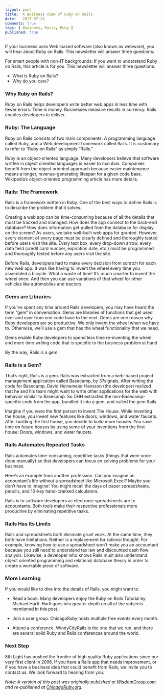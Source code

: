```yaml
---
layout: post
title:  A Business View of Ruby on Rails
date:   2017-07-24
comments: true
tags: [ Business, Rails, Ruby ]
published: true
---
```


If your business uses Web-based software (also known as webware), you will hear about Ruby on Rails. This newsletter will answer three questions:

For smart people with non-IT backgrounds: If you want to understand Ruby on Rails, this article is for you. This newsletter will answer three questions:

* What is Ruby on Rails?
* Why do you care?


### Why Ruby on Rails?

Ruby on Rails helps developers write better web apps in less time with fewer errors. Time is money. Businesses measure results in currency. Rails enables developers to deliver.

### Ruby: The Language

Ruby on Rails consists of two main components: A programming language called Ruby, and a Web development framework called Rails. It is customary to refer to “Ruby on Rails” as simply “Rails.”

Ruby is an object-oriented language. Many developers believe that software written in object oriented languages is easier to maintain. Companies benefit from the object oriented approach because easier maintenance means a longer, revenue-generating lifespan for a given code base. Wikipedia’s object-oriented programming article has more details.

### Rails: The Framework

Rails is a framework written in Ruby. One of the best ways to define Rails is to describe the problem that it solves.

Creating a web app can be time-consuming because of all the details that must be tracked and managed. How does the app connect to the back-end database? How does information get pulled from the database for display on the screen? As users, we take well-built web apps for granted. However, every element of every page must be clearly defined and thoroughly tested before users visit the site. Every text box, every drop-down arrow, every data field (credit card number, expiration date, etc.) must be programmed and thoroughly tested before any users visit the site.

Before Rails, developers had to make every decision from scratch for each new web app. It was like having to invent the wheel every time you assembled a bicycle. What a waste of time! It’s much smarter to invent the wheel once. And then you can use variations of that wheel for other vehicles like automobiles and tractors.

### Gems are Libraries

If you’ve spent any time around Rails developers, you may have heard the term “gem” in conversation. Gems are libraries of functions that get used over and over from one code base to the next. Gems are one reason why Ruby developers are so productive. We only invent the wheel when we have to. Otherwise, we’ll use a gem that has the wheel functionality that we need.

Gems enable Ruby developers to spend less time re-inventing the wheel and more time writing code that is specific to the business problem at hand.

By the way, Rails is a gem.

### Rails is a Gem?

That’s right, Rails is a gem. Rails was extracted from a web-based project management application called Basecamp, by 37signals. After writing the code for Basecamp, David Heinemeier Hansson (the developer) realized that he and his team might want to write other applications for the web with behavior similar to Basecamp. So DHH extracted the non-Basecamp-specific code from the app, bundled it into a gem, and called the gem Rails.

Imagine if you were the first person to invent The House. While inventing the house, you invent new features like doors, windows, and water faucets. After building the first house, you decide to build more houses. You save time on future houses by using some of your inventions from the first house: Doors, windows, and water faucets.

### Rails Automates Repeated Tasks

Rails automates time-consuming, repetitive tasks (things that were once done manually) so that developers can focus on solving problems for your business.

Here’s an example from another profession. Can you imagine an accountant’s life without a spreadsheet like Microsoft Excel? Maybe you don’t have to imagine! You might recall the days of paper spreadsheets, pencils, and 10-key hand-cranked calculators.

Rails is to software developers as electronic spreadsheets are to accountants. Both tools make their respective professionals more productive by eliminating repetitive tasks.

### Rails Has Its Limits

Rails and spreadsheets both eliminate grunt work. At the same time, they both have limitations. Neither is a replacement for rational thought. For example, knowing how to use a spreadsheet won’t make you an accountant because you still need to understand tax law and discounted cash flow analysis. Likewise, a developer who knows Rails must also understand object oriented programming and relational database theory in order to create a workable piece of software.

### More Learning

If you would like to dive into the details of Rails, you might want to:

* Read a book. Many developers enjoy the Ruby on Rails Tutorial by Michael Hartl. Hartl goes into greater depth on all of the subjects mentioned in this post.

* Join a user group. ChicagoRuby hosts multiple free events every month.

* Attend a conference. WindyCityRails is the one that we run, and there are several solid Ruby and Rails conferences around the world.

### Next Step

8th Light has pushed the frontier of high quality Ruby applications since our very first client in 2006. If you have a Rails app that needs improvement, or if you have a business idea that could benefit from Rails, we invite you to contact us. We look forward to hearing from you.

_Note: A version of this post was originally published at [WisdomGroup.com](http://wisdomgroup.com) and re-published at [ChicagoRuby.org](http://chicagoruby.org)._
